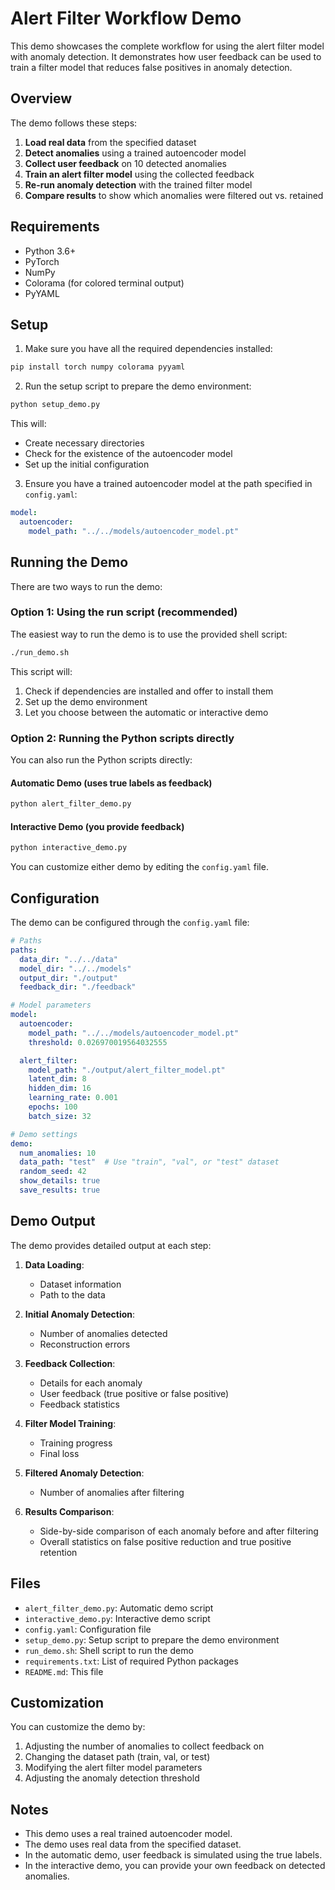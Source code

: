 # Alert Filter Workflow Demo

This demo showcases the complete workflow for using the alert filter model with anomaly detection. It demonstrates how user feedback can be used to train a filter model that reduces false positives in anomaly detection.

## Overview

The demo follows these steps:

1. **Load real data** from the specified dataset
2. **Detect anomalies** using a trained autoencoder model
3. **Collect user feedback** on 10 detected anomalies
4. **Train an alert filter model** using the collected feedback
5. **Re-run anomaly detection** with the trained filter model
6. **Compare results** to show which anomalies were filtered out vs. retained

## Requirements

- Python 3.6+
- PyTorch
- NumPy
- Colorama (for colored terminal output)
- PyYAML

## Setup

1. Make sure you have all the required dependencies installed:

```bash
pip install torch numpy colorama pyyaml
```

2. Run the setup script to prepare the demo environment:

```bash
python setup_demo.py
```

This will:
- Create necessary directories
- Check for the existence of the autoencoder model
- Set up the initial configuration

3. Ensure you have a trained autoencoder model at the path specified in `config.yaml`:
```yaml
model:
  autoencoder:
    model_path: "../../models/autoencoder_model.pt"
```

## Running the Demo

There are two ways to run the demo:

### Option 1: Using the run script (recommended)

The easiest way to run the demo is to use the provided shell script:

```bash
./run_demo.sh
```

This script will:
1. Check if dependencies are installed and offer to install them
2. Set up the demo environment
3. Let you choose between the automatic or interactive demo

### Option 2: Running the Python scripts directly

You can also run the Python scripts directly:

#### Automatic Demo (uses true labels as feedback)

```bash
python alert_filter_demo.py
```

#### Interactive Demo (you provide feedback)

```bash
python interactive_demo.py
```

You can customize either demo by editing the `config.yaml` file.

## Configuration

The demo can be configured through the `config.yaml` file:

```yaml
# Paths
paths:
  data_dir: "../../data"
  model_dir: "../../models"
  output_dir: "./output"
  feedback_dir: "./feedback"

# Model parameters
model:
  autoencoder:
    model_path: "../../models/autoencoder_model.pt"
    threshold: 0.026970019564032555

  alert_filter:
    model_path: "./output/alert_filter_model.pt"
    latent_dim: 8
    hidden_dim: 16
    learning_rate: 0.001
    epochs: 100
    batch_size: 32

# Demo settings
demo:
  num_anomalies: 10
  data_path: "test"  # Use "train", "val", or "test" dataset
  random_seed: 42
  show_details: true
  save_results: true
```

## Demo Output

The demo provides detailed output at each step:

1. **Data Loading**:
   - Dataset information
   - Path to the data

2. **Initial Anomaly Detection**:
   - Number of anomalies detected
   - Reconstruction errors

3. **Feedback Collection**:
   - Details for each anomaly
   - User feedback (true positive or false positive)
   - Feedback statistics

4. **Filter Model Training**:
   - Training progress
   - Final loss

5. **Filtered Anomaly Detection**:
   - Number of anomalies after filtering

6. **Results Comparison**:
   - Side-by-side comparison of each anomaly before and after filtering
   - Overall statistics on false positive reduction and true positive retention

## Files

- `alert_filter_demo.py`: Automatic demo script
- `interactive_demo.py`: Interactive demo script
- `config.yaml`: Configuration file
- `setup_demo.py`: Setup script to prepare the demo environment
- `run_demo.sh`: Shell script to run the demo
- `requirements.txt`: List of required Python packages
- `README.md`: This file

## Customization

You can customize the demo by:

1. Adjusting the number of anomalies to collect feedback on
2. Changing the dataset path (train, val, or test)
3. Modifying the alert filter model parameters
4. Adjusting the anomaly detection threshold

## Notes

- This demo uses a real trained autoencoder model.
- The demo uses real data from the specified dataset.
- In the automatic demo, user feedback is simulated using the true labels.
- In the interactive demo, you can provide your own feedback on detected anomalies.

